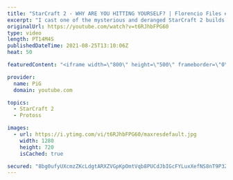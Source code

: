 ```yaml
---
title: "StarCraft 2 - WHY ARE YOU HITTING YOURSELF? | Florencio Files #238"
excerpt: "I cast one of the mysterious and deranged StarCraft 2 builds of the one and only, Florencio, the dude that invented the Protoss proxy nexus recall rush. And this time he's neural parasiting his poor Protoss opponent 🐷 Support PiG: https://www.pigstarcraft.com/support/  🧜Florencio Files Playlist: https://www.youtube.com/playlist?list=PLFUDU8AOevUfznFLMRCxI0ez9HZTyL6Tk"
originalUrl: https://youtube.com/watch?v=t6RJhbFPG60
type: video
length: PT14M4S
publishedDateTime: 2021-08-25T13:10:06Z
heat: 50

featuredContent: "<iframe width=\"800\" height=\"500\" frameborder=\"0\" src=\"https://www.youtube.com/embed/t6RJhbFPG60\" allow=\"accelerometer; autoplay; encrypted-media; gyroscope; picture-in-picture\" allowfullscreen></iframe>"

provider:
  name: PiG
  domain: youtube.com

topics:
  - StarCraft 2
  - Protoss

images:
  - url: https://i.ytimg.com/vi/t6RJhbFPG60/maxresdefault.jpg
    width: 1280
    height: 720
    isCached: true

secured: "8bg0ufyUXcmzZKcLdgtARXZVGpKpOmtVqb8PUCdJbIGcFYLuxXefNS8nT9P3ZLrXYYWjvBq06PqiAEh+UwfarQvPYw3GICueNhJxa59ouZe6IvLxBpJbGW+5DNq75hj90a5DvEXZ69EyRDf1RRLBgJ6ze6BU2VOrdftIYTWz7YDAmsPZ15rZvUBZ2KPLJESWvt7Lm0IHh47GM68aXWXdOSIoi2KmLwSaZ4dvzUopCCg1xNDPPoRmngLJJu2ARPLh62R1jeVSngcQLrHDScB00YQ8N36CulCW332lxcZ+6s2HLZY5ETINDT5FLU1FrvcLOFMevCRAUtXII1JpT/BZNpeG5KzLsHyaZ0Ls8CB+keT5ToEacNwh2FV2hxPEhetXqajs9xpM+5WaqHZuiHN42ZsY8IXl3DREOSL1qYlIqtE=;My3bLN8lLsm2e62jX9/xSA=="
---
```


